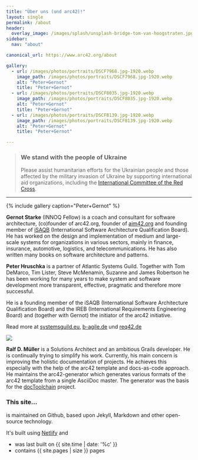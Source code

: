```yaml
---
title: "Über uns (und arc42)!"
layout: single
permalink: /about
header:
  overlay_image: /images/splash/unsplash-bridge-tom-van-hoogstraten.jpg
sidebar:
  nav: "about"

canonical_url: https://www.arc42.org/about

gallery:
  - url: /images/photos/portraits/DSCF7968.jpg-1920.webp
    image_path: /images/photos/portraits/DSCF7968.jpg-1920.webp
    alt: "Peter+Gernot"
    title: "Peter+Gernot"
  - url: /images/photos/portraits/DSCF8035.jpg-1920.webp
    image_path: /images/photos/portraits/DSCF8035.jpg-1920.webp
    alt: "Peter+Gernot"
    title: "Peter+Gernot"
  - url: /images/photos/portraits/DSCF8139.jpg-1920.webp
    image_path: /images/photos/portraits/DSCF8139.jpg-1920.webp
    alt: "Peter+Gernot"
    title: "Peter+Gernot"

---
```


<div class="ua-background" markdown="1">

>### We stand with the people of Ukraine <span class="parent"><span class="ua-text"><i class="fas fa-heart children"></i></span><span class="ua-size children"><i class="fas fa-heart beat heart children"></i></span></span>
>
>Please assist humanitarian efforts for the Ukrainian people and those affected by the military invasion of Ukraine by supporting international aid organizations, including the [International Committee of the Red Cross](https://www.icrc.org/en).

</div>

<hr>


{% include gallery caption="Peter+Gernot" %}


**Gernot Starke** (INNOQ Fellow) is a coach and consultant for software architecture, (co)founder of arc42.org, founder of [aim42.org](https://aim42.org) and founding member of [iSAQB](https://isaqb.org) (International Software Architecture Qualification Board).
He has worked on the design and implementation of medium and large-scale systems for organizations in various sectors, mainly in finance, insurance, automotive, logistics, and telecommunications. He has also written many books on software architecture and patterns.

**Peter Hruschka** is a partner of Atlantic Systems Guild. Together with Tom DeMarco, Tim Lister, Steve McMenamin, Suzanne and James Robertson he has been working for many years to make system and software development more transparent, effective, pragmatic and therefore more successful.

He is a founding member of the iSAQB (International Software Architecture Qualification Board) and the IREB (International Requirements Engineering Board) and (together with Gernot) the initiator of the arc42 initiative.

Read more at [systemsguild.eu](https://systemsguild.eu), [b-agile.de](https://b-agile.de) und [req42.de](https://req42.de)

![](/images/about/Ralf-Mueller.jpg)

**Ralf D. Müller** is a Solutions Architect and an ambitious Grails developer. He is continually trying to simplify his work. Currently, his main concern is improving the holistic documentation of projects. He achieves this especially with the help of the arc42 template and docs-as-code approach. He maintains the arc42-generator which generates various formats of the arc42 template from a single AsciiDoc master. The generator was the basis for the [docToolchain](https://doctoolchain.github.io/docToolchain/) project.



### This site...

is maintained on Github, based upon Jekyll, Markdown and other open-source
technology.

It's built using [Netlify](https://www.netlify.com/) and

* was last built on {{ site.time | date: '%c' }}
* contains {{ site.pages | size }} pages

